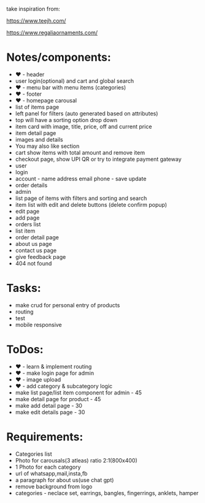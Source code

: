 take inspiration from:

https://www.teejh.com/

https://www.regaliaornaments.com/

# Notes/components:
* &hearts; - header 
 * user login(optional) and cart and global search
* &hearts; - menu bar with menu items (categories)
* &hearts; - footer
* &hearts; - homepage carousal
* list of items page
 * left panel for filters (auto generated based on attributes)
 * top will have a sorting option drop down
 * item card with image, title, price, off and current price
* item detail page
 * images and details
 * You may also like section
* cart show items with total amount and remove item
* checkout page, show UPI QR or try to integrate payment gateway
* user
 * login
 * account - name address email phone - save update
 * order details
* admin
 * list page of items with filters and sorting and search
  * item list with edit and delete buttons (delete confirm popup)
 * edit page
 * add page
 * orders list
  * list item
 * order detail page
 * about us page
 * contact us page
 * give feedback page
* 404 not found


# Tasks:
* make crud for personal entry of products
* routing
* test
* mobile responsive

# ToDos:
* &hearts; - learn & implement routing
* &hearts; - make login page for admin
* &hearts; - image upload
* &hearts; - add category & subcategory logic
* make list page/list item component for admin - 45
* make detail page for product - 45
* make add detail page - 30
* make edit details page - 30



# Requirements:
* Categories list
* Photo for carousals(3 atleas) ratio 2:1(800x400)
* 1 Photo for each category
* url of whatsapp,mail,insta,fb
* a paragraph for about us(use chat gpt)
* remove background from logo
* categories - neclace set, earrings, bangles, fingerrings, anklets, hamper